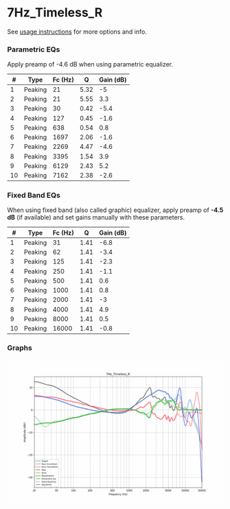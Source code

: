 # 7Hz_Timeless_R
See [usage instructions](https://github.com/jaakkopasanen/AutoEq#usage) for more options and info.

### Parametric EQs
Apply preamp of -4.6 dB when using parametric equalizer.

|   # | Type    |   Fc (Hz) |    Q |   Gain (dB) |
|-----|---------|-----------|------|-------------|
|   1 | Peaking |        21 | 5.32 |        -5   |
|   2 | Peaking |        21 | 5.55 |         3.3 |
|   3 | Peaking |        30 | 0.42 |        -5.4 |
|   4 | Peaking |       127 | 0.45 |        -1.6 |
|   5 | Peaking |       638 | 0.54 |         0.8 |
|   6 | Peaking |      1697 | 2.06 |        -1.6 |
|   7 | Peaking |      2269 | 4.47 |        -4.6 |
|   8 | Peaking |      3395 | 1.54 |         3.9 |
|   9 | Peaking |      6129 | 2.43 |         5.2 |
|  10 | Peaking |      7162 | 2.38 |        -2.6 |

### Fixed Band EQs
When using fixed band (also called graphic) equalizer, apply preamp of **-4.5 dB** (if available) and set gains manually with these parameters.

|   # | Type    |   Fc (Hz) |    Q |   Gain (dB) |
|-----|---------|-----------|------|-------------|
|   1 | Peaking |        31 | 1.41 |        -6.8 |
|   2 | Peaking |        62 | 1.41 |        -3.4 |
|   3 | Peaking |       125 | 1.41 |        -2.3 |
|   4 | Peaking |       250 | 1.41 |        -1.1 |
|   5 | Peaking |       500 | 1.41 |         0.6 |
|   6 | Peaking |      1000 | 1.41 |         0.8 |
|   7 | Peaking |      2000 | 1.41 |        -3   |
|   8 | Peaking |      4000 | 1.41 |         4.9 |
|   9 | Peaking |      8000 | 1.41 |         0.5 |
|  10 | Peaking |     16000 | 1.41 |        -0.8 |

### Graphs
![](./7Hz_Timeless_R.png)
